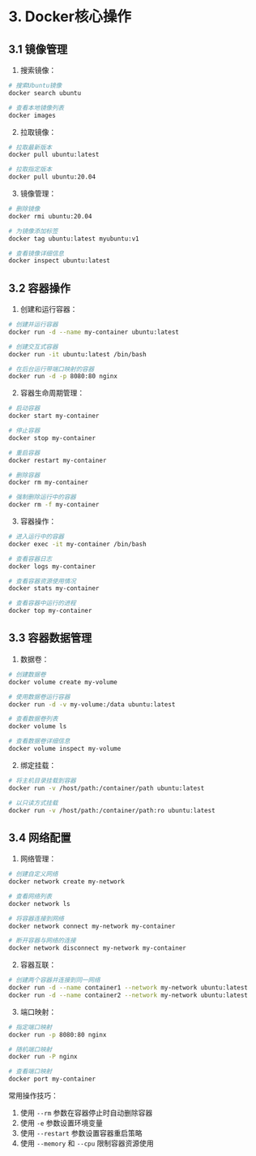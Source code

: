 # 3. Docker核心操作

## 3.1 镜像管理

1. 搜索镜像：

```bash
# 搜索Ubuntu镜像
docker search ubuntu

# 查看本地镜像列表
docker images
```

2. 拉取镜像：

```bash
# 拉取最新版本
docker pull ubuntu:latest

# 拉取指定版本
docker pull ubuntu:20.04
```

3. 镜像管理：

```bash
# 删除镜像
docker rmi ubuntu:20.04

# 为镜像添加标签
docker tag ubuntu:latest myubuntu:v1

# 查看镜像详细信息
docker inspect ubuntu:latest
```

## 3.2 容器操作

1. 创建和运行容器：

```bash
# 创建并运行容器
docker run -d --name my-container ubuntu:latest

# 创建交互式容器
docker run -it ubuntu:latest /bin/bash

# 在后台运行带端口映射的容器
docker run -d -p 8080:80 nginx
```

2. 容器生命周期管理：

```bash
# 启动容器
docker start my-container

# 停止容器
docker stop my-container

# 重启容器
docker restart my-container

# 删除容器
docker rm my-container

# 强制删除运行中的容器
docker rm -f my-container
```

3. 容器操作：

```bash
# 进入运行中的容器
docker exec -it my-container /bin/bash

# 查看容器日志
docker logs my-container

# 查看容器资源使用情况
docker stats my-container

# 查看容器中运行的进程
docker top my-container
```

## 3.3 容器数据管理

1. 数据卷：

```bash
# 创建数据卷
docker volume create my-volume

# 使用数据卷运行容器
docker run -d -v my-volume:/data ubuntu:latest

# 查看数据卷列表
docker volume ls

# 查看数据卷详细信息
docker volume inspect my-volume
```

2. 绑定挂载：

```bash
# 将主机目录挂载到容器
docker run -v /host/path:/container/path ubuntu:latest

# 以只读方式挂载
docker run -v /host/path:/container/path:ro ubuntu:latest
```

## 3.4 网络配置

1. 网络管理：

```bash
# 创建自定义网络
docker network create my-network

# 查看网络列表
docker network ls

# 将容器连接到网络
docker network connect my-network my-container

# 断开容器与网络的连接
docker network disconnect my-network my-container
```

2. 容器互联：

```bash
# 创建两个容器并连接到同一网络
docker run -d --name container1 --network my-network ubuntu:latest
docker run -d --name container2 --network my-network ubuntu:latest
```

3. 端口映射：

```bash
# 指定端口映射
docker run -p 8080:80 nginx

# 随机端口映射
docker run -P nginx

# 查看端口映射
docker port my-container
```

常用操作技巧：

1. 使用 `--rm` 参数在容器停止时自动删除容器
2. 使用 `-e` 参数设置环境变量
3. 使用 `--restart` 参数设置容器重启策略
4. 使用 `--memory` 和 `--cpu` 限制容器资源使用
